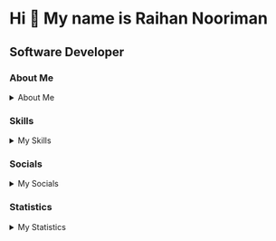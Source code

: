<p align="center">
  
</p>

# Hi 👋 My name is Raihan Nooriman

## Software Developer

### About Me

<details>
    <summary>About Me</summary>
After graduating with a degree in Mathematics, I decided to pursue my passion for programming. I enrolled in a coding bootcamp and learned full-stack web development. My favorite part of programming is the problem-solving aspect. I love the feeling of finally cracking a solution. I primarily use React, Next.js, Node.js, Go, Python, TypeScript, and MongoDB for my development projects, and I'm always eager to learn new technologies. Currently, I'm looking for a full-time position as a software developer.

- 🌍  I'm based in Indonesia
- 🖥️  See my portfolio at [Portfolio](https://hanhub.vercel.app)
- ✉️  You can contact me at [noorimanr@gmail.com](mailto:noorimanr@gmail.com)
- 🧠  I'm learning **Typescript** and **Golang**

</details>

### Skills

<details>
  <summary>My Skills</summary>
<p align="left">
<a href="https://nodejs.org/en/" target="_blank" rel="noreferrer"><img src="https://raw.githubusercontent.com/danielcranney/readme-generator/main/public/icons/skills/nodejs-colored.svg" width="36" height="36" alt="NodeJS" /></a>
<a href="https://go.dev/doc/" target="_blank" rel="noreferrer"><img src="https://raw.githubusercontent.com/danielcranney/readme-generator/main/public/icons/skills/go-colored.svg" width="36" height="36" alt="Go" /></a>
<a href="https://developer.mozilla.org/en-US/docs/Web/JavaScript" target="_blank" rel="noreferrer"><img src="https://raw.githubusercontent.com/danielcranney/readme-generator/main/public/icons/skills/javascript-colored.svg" width="36" height="36" alt="Javascript" /></a>
<a href="https://www.typescriptlang.org/" target="_blank" rel="noreferrer"><img src="https://raw.githubusercontent.com/danielcranney/readme-generator/main/public/icons/skills/typescript-colored.svg" width="36" height="36" alt="Typescript" /></a>
<a href="https://www.python.org/" target="_blank" rel="noreferrer"><img src="https://raw.githubusercontent.com/danielcranney/readme-generator/main/public/icons/skills/python-colored.svg" width="36" height="36" alt="Python" /></a>
<a href="https://reactjs.org/" target="_blank" rel="noreferrer"><img src="https://raw.githubusercontent.com/danielcranney/readme-generator/main/public/icons/skills/react-colored.svg" width="36" height="36" alt="React" /></a>
<a href="https://nextjs.org/docs" target="_blank" rel="noreferrer"><img src="https://raw.githubusercontent.com/danielcranney/readme-generator/main/public/icons/skills/nextjs-colored.svg" width="36" height="36" alt="NextJs" /></a>
<a href="https://expressjs.com/" target="_blank" rel="noreferrer"><img src="https://raw.githubusercontent.com/danielcranney/readme-generator/main/public/icons/skills/express-colored.svg" width="36" height="36" alt="Express" /></a>
<a href="https://developer.mozilla.org/en-US/docs/Glossary/HTML5" target="_blank" rel="noreferrer"><img src="https://raw.githubusercontent.com/danielcranney/readme-generator/main/public/icons/skills/html5-colored.svg" width="36" height="36" alt="HTML5" /></a>
<a href="https://www.w3.org/TR/CSS/#css" target="_blank" rel="noreferrer"><img src="https://raw.githubusercontent.com/danielcranney/readme-generator/main/public/icons/skills/css3-colored.svg" width="36" height="36" alt="CSS3" /></a>
<a href="https://tailwindcss.com/" target="_blank" rel="noreferrer"><img src="https://raw.githubusercontent.com/danielcranney/readme-generator/main/public/icons/skills/tailwindcss-colored.svg" width="36" height="36" alt="TailwindCSS" /></a><a href="https://redux.js.org/" target="_blank" rel="noreferrer"><img src="https://raw.githubusercontent.com/danielcranney/readme-generator/main/public/icons/skills/redux-colored.svg" width="36" height="36" alt="Redux" /></a>
<a href="https://www.mongodb.com/" target="_blank" rel="noreferrer"><img src="https://raw.githubusercontent.com/danielcranney/readme-generator/main/public/icons/skills/mongodb-colored.svg" width="36" height="36" alt="MongoDB" /></a>
<a href="https://www.mysql.com/" target="_blank" rel="noreferrer"><img src="https://raw.githubusercontent.com/danielcranney/readme-generator/main/public/icons/skills/mysql-colored.svg" width="36" height="36" alt="MySQL" /></a>
<a href="https://www.postgresql.org/" target="_blank" rel="noreferrer"><img src="https://raw.githubusercontent.com/danielcranney/readme-generator/main/public/icons/skills/postgresql-colored.svg" width="36" height="36" alt="PostgreSQL" /></a>
</p>
</details>

### Socials

<details>
  <summary>My Socials</summary>
<p align="left"> 
  <a href="https://www.linkedin.com/in/raihannooriman" target="_blank" rel="noreferrer"><img src="https://raw.githubusercontent.com/danielcranney/readme-generator/main/public/icons/socials/linkedin.svg" width="32" height="32" />
  </a> 
  <a href="https://www.github.com/raihannooriman" target="_blank" rel="noreferrer">
    <img src="https://raw.githubusercontent.com/danielcranney/readme-generator/main/public/icons/socials/github.svg" width="32" height="32" />
  </a> 
</p>
</details>

### Statistics

<details>
    <summary>My Statistics</summary>

<a href="http://www.github.com/raihannooriman"><img src="https://github-readme-stats.vercel.app/api?username=raihannooriman&show_icons=true&hide=&count_private=true&title_color=3382ed&text_color=ffffff&icon_color=6366f1&bg_color=1c1917&hide_border=true&show_icons=true" alt="raihannooriman's GitHub stats" /></a>

<a href="http://www.github.com/raihannooriman"><img src="https://github-readme-streak-stats.herokuapp.com/?user=raihannooriman&stroke=ffffff&background=1c1917&ring=3382ed&fire=3382ed&currStreakNum=ffffff&currStreakLabel=3382ed&sideNums=ffffff&sideLabels=ffffff&dates=ffffff&hide_border=true" /></a>

<!--START_SECTION:waka-->

```txt
From: 13 December 2021 - To: 27 February 2024

Total Time: 1,169 hrs 48 mins

TypeScript                 701 hrs 18 mins ███████████████░░░░░░░░░░   59.95 %
JavaScript                 242 hrs 26 mins █████▒░░░░░░░░░░░░░░░░░░░   20.73 %
Python                     106 hrs 9 mins  ██▒░░░░░░░░░░░░░░░░░░░░░░   09.07 %
JSON                       34 hrs 19 mins  ▓░░░░░░░░░░░░░░░░░░░░░░░░   02.93 %
Other                      13 hrs 37 mins  ▒░░░░░░░░░░░░░░░░░░░░░░░░   01.16 %
YAML                       13 hrs 7 mins   ▒░░░░░░░░░░░░░░░░░░░░░░░░   01.12 %
Bash                       13 hrs 4 mins   ▒░░░░░░░░░░░░░░░░░░░░░░░░   01.12 %
PHP                        11 hrs 55 mins  ▒░░░░░░░░░░░░░░░░░░░░░░░░   01.02 %
Markdown                   7 hrs 24 mins   ░░░░░░░░░░░░░░░░░░░░░░░░░   00.63 %
Vue.js                     7 hrs 17 mins   ░░░░░░░░░░░░░░░░░░░░░░░░░   00.62 %
```

<!--END_SECTION:waka-->

</details>
